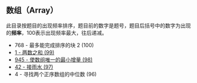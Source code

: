 ## 数组（Array）

此目录按题目的出现频率排序，题目前的数字是题号，题目后括号中的数字为出现的**频率**，100表示出现频率最大，往后递减。



- 768 - 最多能完成排序的块 2 (100)
-  [1 - 两数之和 (99)](https://github.com/MagicalPiggy/leetcode/blob/master/easy/Array/1%20-%20Two%20Sum.md)
-  [945 - 使数组唯一的最小增量 (98)](https://github.com/MagicalPiggy/leetcode/blob/master/Medium/Array/945%20-%20Minimum%20Increment%20to%20Make%20Array%20Unique.md)
-  [42 - 接雨水 (97)](https://github.com/MagicalPiggy/leetcode/blob/master/Hard/Array/42%20-%20Trapping%20Rain%20Water.md)
-  4 - 寻找两个正序数组的中位数 (96)

